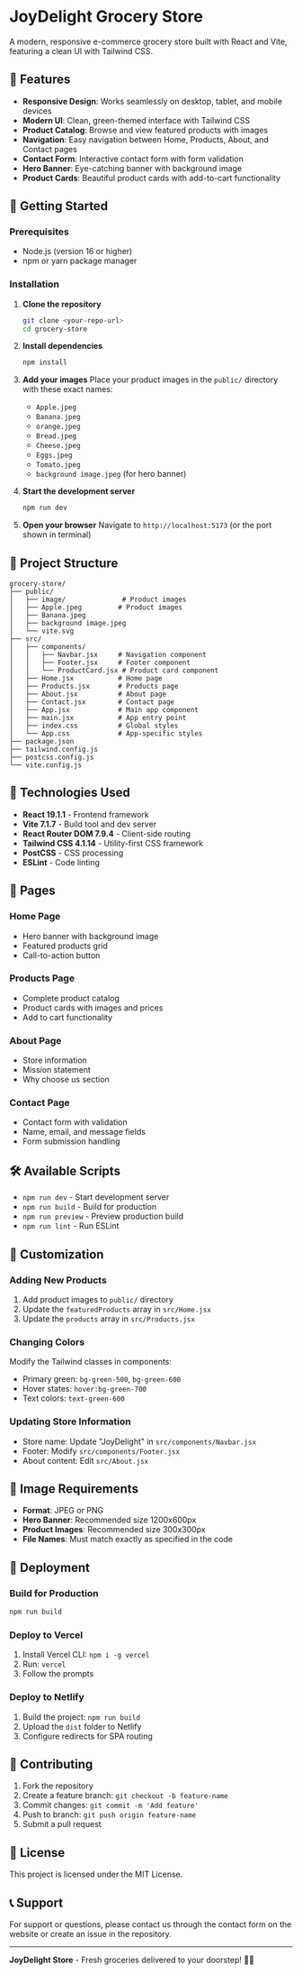 # JoyDelight Grocery Store

A modern, responsive e-commerce grocery store built with React and Vite, featuring a clean UI with Tailwind CSS.

## 🛒 Features

- **Responsive Design**: Works seamlessly on desktop, tablet, and mobile devices
- **Modern UI**: Clean, green-themed interface with Tailwind CSS
- **Product Catalog**: Browse and view featured products with images
- **Navigation**: Easy navigation between Home, Products, About, and Contact pages
- **Contact Form**: Interactive contact form with form validation
- **Hero Banner**: Eye-catching banner with background image
- **Product Cards**: Beautiful product cards with add-to-cart functionality

## 🚀 Getting Started

### Prerequisites

- Node.js (version 16 or higher)
- npm or yarn package manager

### Installation

1. **Clone the repository**

   ```bash
   git clone <your-repo-url>
   cd grocery-store
   ```

2. **Install dependencies**

   ```bash
   npm install
   ```

3. **Add your images**
   Place your product images in the `public/` directory with these exact names:

   - `Apple.jpeg`
   - `Banana.jpeg`
   - `orange.jpeg`
   - `Bread.jpeg`
   - `Cheese.jpeg`
   - `Eggs.jpeg`
   - `Tomato.jpeg`
   - `background image.jpeg` (for hero banner)

4. **Start the development server**

   ```bash
   npm run dev
   ```

5. **Open your browser**
   Navigate to `http://localhost:5173` (or the port shown in terminal)

## 📁 Project Structure

```
grocery-store/
├── public/
│   ├── image/              # Product images
│   ├── Apple.jpeg         # Product images
│   ├── Banana.jpeg
│   ├── background image.jpeg
│   └── vite.svg
├── src/
│   ├── components/
│   │   ├── Navbar.jsx     # Navigation component
│   │   ├── Footer.jsx     # Footer component
│   │   └── ProductCard.jsx # Product card component
│   ├── Home.jsx           # Home page
│   ├── Products.jsx       # Products page
│   ├── About.jsx          # About page
│   ├── Contact.jsx        # Contact page
│   ├── App.jsx            # Main app component
│   ├── main.jsx           # App entry point
│   ├── index.css          # Global styles
│   └── App.css            # App-specific styles
├── package.json
├── tailwind.config.js
├── postcss.config.js
└── vite.config.js
```

## 🎨 Technologies Used

- **React 19.1.1** - Frontend framework
- **Vite 7.1.7** - Build tool and dev server
- **React Router DOM 7.9.4** - Client-side routing
- **Tailwind CSS 4.1.14** - Utility-first CSS framework
- **PostCSS** - CSS processing
- **ESLint** - Code linting

## 📱 Pages

### Home Page

- Hero banner with background image
- Featured products grid
- Call-to-action button

### Products Page

- Complete product catalog
- Product cards with images and prices
- Add to cart functionality

### About Page

- Store information
- Mission statement
- Why choose us section

### Contact Page

- Contact form with validation
- Name, email, and message fields
- Form submission handling

## 🛠️ Available Scripts

- `npm run dev` - Start development server
- `npm run build` - Build for production
- `npm run preview` - Preview production build
- `npm run lint` - Run ESLint

## 🎯 Customization

### Adding New Products

1. Add product images to `public/` directory
2. Update the `featuredProducts` array in `src/Home.jsx`
3. Update the `products` array in `src/Products.jsx`

### Changing Colors

Modify the Tailwind classes in components:

- Primary green: `bg-green-500`, `bg-green-600`
- Hover states: `hover:bg-green-700`
- Text colors: `text-green-600`

### Updating Store Information

- Store name: Update "JoyDelight" in `src/components/Navbar.jsx`
- Footer: Modify `src/components/Footer.jsx`
- About content: Edit `src/About.jsx`

## 📸 Image Requirements

- **Format**: JPEG or PNG
- **Hero Banner**: Recommended size 1200x600px
- **Product Images**: Recommended size 300x300px
- **File Names**: Must match exactly as specified in the code

## 🚀 Deployment

### Build for Production

```bash
npm run build
```

### Deploy to Vercel

1. Install Vercel CLI: `npm i -g vercel`
2. Run: `vercel`
3. Follow the prompts

### Deploy to Netlify

1. Build the project: `npm run build`
2. Upload the `dist` folder to Netlify
3. Configure redirects for SPA routing

## 🤝 Contributing

1. Fork the repository
2. Create a feature branch: `git checkout -b feature-name`
3. Commit changes: `git commit -m 'Add feature'`
4. Push to branch: `git push origin feature-name`
5. Submit a pull request

## 📄 License

This project is licensed under the MIT License.

## 📞 Support

For support or questions, please contact us through the contact form on the website or create an issue in the repository.

---

**JoyDelight Store** - Fresh groceries delivered to your doorstep! 🛒✨
